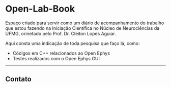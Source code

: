 # Open-Lab-Book

Espaço criado para servir como um diário de acompanhamento do trabalho que estou fazendo na Iniciação Científica no Núcleo de Neurociências da UFMG, orinetado pelo Prof. Dr. Cleiton Lopes Aguiar.

Aqui consta uma indicação de toda pesquisa que faço lá, como:

- Códigos em C++ relacionados ao Open Ephys
- Testes realizados com o Open Ephys GUI
****

## Contato

